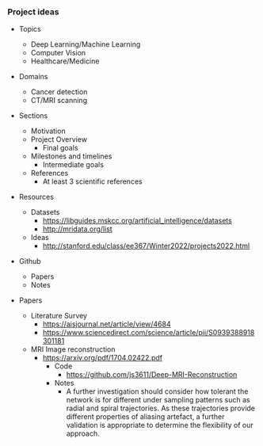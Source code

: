 ### Project ideas

- Topics
    - Deep Learning/Machine Learning
    - Computer Vision
    - Healthcare/Medicine

- Domains
  - Cancer detection
  - CT/MRI scanning

- Sections
  - Motivation
  - Project Overview
    - Final goals
  - Milestones and timelines
    - Intermediate goals
  - References
    - At least 3 scientific references

- Resources
    - Datasets
        - https://libguides.mskcc.org/artificial_intelligence/datasets
        - http://mridata.org/list
    - Ideas
      - http://stanford.edu/class/ee367/Winter2022/projects2022.html

- Github
  - Papers
  - Notes

- Papers
  - Literature Survey
    - https://aisjournal.net/article/view/4684
    - https://www.sciencedirect.com/science/article/pii/S0939388918301181
  - MRI Image reconstruction
    - https://arxiv.org/pdf/1704.02422.pdf
        - Code
            - https://github.com/js3611/Deep-MRI-Reconstruction
        - Notes
            - A further investigation should consider how tolerant the network is for different under sampling patterns such as radial and spiral trajectories. As these trajectories provide different properties of aliasing artefact, a further validation is appropriate to determine the flexibility of our approach.